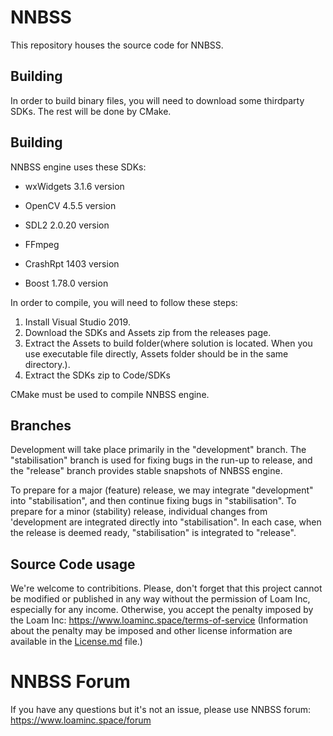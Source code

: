 # NNBSS
This repository houses the source code for NNBSS.

## Building
In order to build binary files, you will need to download some thirdparty SDKs. The rest will be done by CMake. 

## Building
NNBSS engine uses these SDKs:
- wxWidgets 3.1.6 version

- OpenCV 4.5.5 version

- SDL2 2.0.20 version

- FFmpeg

- CrashRpt 1403 version

- Boost 1.78.0 version

In order to compile, you will need to follow these steps:
1. Install Visual Studio 2019.
2. Download the SDKs and Assets zip from the releases page.
3. Extract the Assets to build folder(where solution is located. When you use executable file directly, Assets folder should be in the same directory.).
4. Extract the SDKs zip to Code/SDKs

CMake must be used to compile NNBSS engine.

## Branches
Development will take place primarily in the "development" branch. 
The "stabilisation" branch is used for fixing bugs in the run-up to release, 
and the "release" branch provides stable snapshots of NNBSS engine.

To prepare for a major (feature) release, we may integrate "development" into "stabilisation", 
and then continue fixing bugs in "stabilisation". 
To prepare for a minor (stability) release, individual changes from 'development are integrated directly into "stabilisation".
In each case, when the release is deemed ready, "stabilisation" is integrated to "release".

## Source Code usage
We're welcome to contribitions.
Please, don't forget that this project cannot be modified or published in any way without the permission of Loam Inc, especially for any income.
Otherwise, you accept the penalty imposed by the Loam Inc: https://www.loaminc.space/terms-of-service
(Information about the penalty may be imposed and other license information are available in the [License.md](https://github.com/OrkhanGG/NNBSS/blob/main/LICENSE.md) file.)

# NNBSS Forum
If you have any questions but it's not an issue, please use NNBSS forum:
https://www.loaminc.space/forum